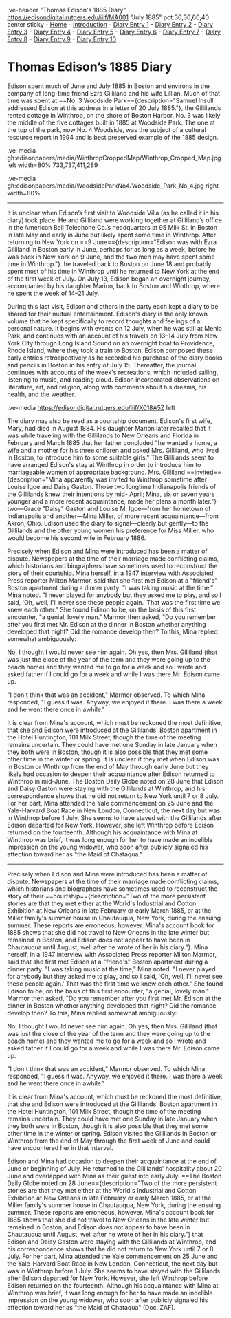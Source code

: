 .ve-header "Thomas Edison's 1885 Diary" https://edisondigital.rutgers.edu/iiif/MA001 "July 1885" pct:30,30,60,40 center sticky 
    - [Home](/)
    - [Introduction](/introduction)
    - [Diary Entry 1](/1)
    - [Diary Entry 2](/2)
    - [Diary Entry 3](/3)
    - [Diary Entry 4](/4)
    - [Diary Entry 5](/5)
    - [Diary Entry 6](/6)
    - [Diary Entry 7](/7)
    - [Diary Entry 8](/8)
    - [Diary Entry 9](/9)
    - [Diary Entry 10](/10)

# Thomas Edison’s 1885 Diary 

Edison spent much of June and July 1885 in Boston and environs in the company of long-time friend Ezra Gilliland and his wife Lillian.  Much of that time was spent at ==No. 3 Woodside Park=={description="Samuel Insull addressed Edison at this address in a letter of 20 July 1885."}, the Gillilands rented cottage in Winthrop, on the shore of Boston Harbor. No. 3 was likely the middle of the five cottages built in 1885 at Woodside Park. The one at the top of the park, now No. 4 Woodside, was the subject of a cultural resource report in 1994 and is best preserved example of the 1885 design.

.ve-media gh:edisonpapers/media/WinthropCroppedMap/Winthrop_Cropped_Map.jpg left width=80% 733,737,411,289

.ve-media gh:edisonpapers/media/WoodsideParkNo4/Woodside_Park_No_4.jpg right width=80%

----

It is unclear when Edison’s first visit to Woodside Villa (as he called it in his diary) took place. He and Gilliland were working together at Gilliland’s office in the American Bell Telephone Co.’s headquarters at 95 Milk St. in Boston in late May and early in June but likely spent some time in Winthrop. After returning to New York on ==9 June=={description="Edison was with Ezra Gilliland in Boston early in June, perhaps for as long as a week, before he was back in New York on 9 June, and the two men may have spent some time in Winthrop."}. he traveled back to Boston on June 18 and probably spent most of his time in Winthrop until he returned to New York at the end of the first week of July.  On July 13, Edison began an overnight journey, accompanied by his daughter Marion, back to Boston and Winthrop, where he spent the week of 14–21 July.  

During this last visit, Edison and others in the party each kept a diary to be shared for their mutual entertainment. Edison's diary is the only known volume that he kept specifically to record thoughts and feelings of a personal nature.  It begins with events on 12 July, when he was still at Menlo Park, and continues with an account of his travels on 13–14 July from New York City through Long Island Sound on an overnight boat to Providence, Rhode Island, where they took a train to Boston. Edison composed these early entries retrospectively as he recorded his purchase of the diary books and pencils in Boston in his entry of July 15. Thereafter, the journal continues with accounts of the week's recreations, which included sailing, listening to music, and reading aloud.  Edison incorporated observations on literature, art, and religion, along with comments about his dreams, his health, and the weather.  

.ve-media https://edisondigital.rutgers.edu/iiif/X018A5Z left

The diary may also be read as a courtship document. Edison's first wife, Mary, had died in August 1884. His daughter Marion later recalled that it was while traveling with the Gillilands to New Orleans and Florida in February and March 1885 that her father concluded "he wanted a home, a wife and a mother for his three children and asked Mrs. Gilliland, who lived in Boston, to introduce him to some suitable girls." The Gillilands seem to have arranged Edison's stay at Winthrop in order to introduce him to marriageable women of appropriate background.  Mrs. Gilliland ==invited=={description="Mina apparently was invited to Winthrop sometime after Louise Igoe and Daisy Gaston. Those two longtime Indianapolis friends of the Gillilands knew their intentions by mid- April; Mina, six or seven years younger and a more recent acquaintance, made her plans a month later."} two—Grace "Daisy" Gaston and Louise M. Igoe—from her hometown of Indianapolis and another—Mina Miller, of more recent acquaintance—from Akron, Ohio.  Edison used the diary to signal—clearly but gently—to the Gillilands and the other young women his preference for Miss Miller, who would become his second wife in February 1886. 


Precisely when Edison and Mina were introduced has been a matter of dispute.  Newspapers at the time of their marriage made conflicting claims, which historians and biographers have sometimes used to reconstruct the story of their courtship. Mina herself, in a 1947 interview with Associated Press reporter Milton Marmor, said that she first met Edison at a "friend's" Boston apartment during a dinner party. "I was taking music at the time," Mina noted. "I never played for anybody but they asked me to play, and so I said, 'Oh, well, I'll never see these people again.' That was the first time we knew each other." She found Edison to be, on the basis of this first encounter, "a genial, lovely man."  Marmor then asked, "Do you remember after you first met Mr. Edison at the dinner in Boston whether anything developed that night? Did the romance develop then? To this, Mina replied somewhat ambiguously: 

No, I thought I would never see him again. Oh yes, then Mrs. Gilliland (that was just the close of the year of the term and they were going up to the beach home) and they wanted me to go for a week and so I wrote and asked father if I could go for a week and while I was there Mr. Edison came up.  

"I don't think that was an accident," Marmor observed. To which Mina responded, "I guess it was. Anyway, we enjoyed it there. I was there a week and he went there once in awhile." 

It is clear from Mina's account, which must be reckoned the most definitive, that she and Edison were introduced at the Gillilands' Boston apartment in the Hotel Huntington, 101 Milk Street, though the time of the meeting remains uncertain.  They could have met one Sunday in late January when they both were in Boston, though it is also possible that they met some other time in the winter or spring. It is unclear if they met when Edison was in Boston or Winthrop from the end of May through early June but they likely had occasion to deepen their acquaintance after Edison returned to Winthrop in mid-June.  The Boston Daily Globe noted on 28 June that Edison and Daisy Gaston were staying with the Gillilands at Winthrop, and his correspondence shows that he did not return to New York until 7 or 8 July.  For her part, Mina attended the Yale commencement on 25 June and the Yale-Harvard Boat Race in New London, Connecticut, the next day but was in Winthrop before 1 July.  She seems to have stayed with the Gillilands after Edison departed for New York.  However, she left Winthrop before Edison returned on the fourteenth. Although his acquaintance with Mina at Winthrop was brief, it was long enough for her to have made an indelible impression on the young widower, who soon after publicly signaled his affection toward her as "the Maid of Chataqua."  

 

 

----




Precisely when Edison and Mina were introduced has been a matter of dispute.  Newspapers at the time of their marriage made conflicting claims, which historians and biographers have sometimes used to reconstruct the story of their ==courtship=={description="Two of the more persistent stories are that they met either at the World's Industrial and Cotton Exhibition at New Orleans in late February or early March 1885, or at the Miller family's summer house in Chautauqua, New York, during the ensuing summer. These reports are erroneous, however. Mina's account book for 1885 shows that she did not travel to New Orleans in the late winter but remained in Boston, and Edison does not appear to have been in Chautauqua until August, well after he wrote of her in his diary."}. Mina herself, in a 1947 interview with Associated Press reporter Milton Marmor, said that she first met Edison at a "friend's" Boston apartment during a dinner party. "I was taking music at the time," Mina noted. "I never played for anybody but they asked me to play, and so I said, 'Oh, well, I'll never see these people again.' That was the first time we knew each other." She found Edison to be, on the basis of this first encounter, "a genial, lovely man."  Marmor then asked, "Do you remember after you first met Mr. Edison at the dinner in Boston whether anything developed that night? Did the romance develop then? To this, Mina replied somewhat ambiguously: 

No, I thought I would never see him again. Oh yes, then Mrs. Gilliland (that was just the close of the year of the term and they were going up to the beach home) and they wanted me to go for a week and so I wrote and asked father if I could go for a week and while I was there Mr. Edison came up.  

"I don't think that was an accident," Marmor observed. To which Mina responded, "I guess it was. Anyway, we enjoyed it there. I was there a week and he went there once in awhile." 

It is clear from Mina's account, which must be reckoned the most definitive, that she and Edison were introduced at the Gillilands' Boston apartment in the Hotel Huntington, 101 Milk Street, though the time of the meeting remains uncertain.  They could have met one Sunday in late January when they both were in Boston, though it is also possible that they met some other time in the winter or spring. Edison visited the Gillilands in Boston or Winthrop from the end of May through the first week of June and could have encountered her in that interval. 

Edison and Mina had occasion to deepen their acquaintance at the end of June or beginning of July.  He returned to the Gillilands' hospitality about 20 June and overlapped with Mina as their guest into early July.  ==The Boston Daily Globe noted on 28 June=={description="Two of the more persistent stories are that they met either at the World's Industrial and Cotton Exhibition at New Orleans in late February or early March 1885, or at the Miller family's summer house in Chautauqua, New York, during the ensuing summer. These reports are erroneous, however. Mina's account book for 1885 shows that she did not travel to New Orleans in the late winter but remained in Boston, and Edison does not appear to have been in Chautauqua until August, well after he wrote of her in his diary."} that Edison and Daisy Gaston were staying with the Gillilands at Winthrop, and his correspondence shows that he did not return to New York until 7 or 8 July.  For her part, Mina attended the Yale commencement on 25 June and the Yale-Harvard Boat Race in New London, Connecticut, the next day but was in Winthrop before 1 July.  She seems to have stayed with the Gillilands after Edison departed for New York.  However, she left Winthrop before Edison returned on the fourteenth. Although his acquaintance with Mina at Winthrop was brief, it was long enough for her to have made an indelible impression on the young widower, who soon after publicly signaled his affection toward her as "the Maid of Chataqua" (Doc. ZAF). 

 

 
